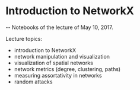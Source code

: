 # Introduction to NetworkX
--
Notebooks of the lecture of May 10, 2017.

Lecture topics:
  - introduction to NetworkX
  - network manipulation and visualization
  - visualization of spatial networks
  - network metrics (degree, clustering, paths)
  - measuring assortativity in networks
  - random attacks
